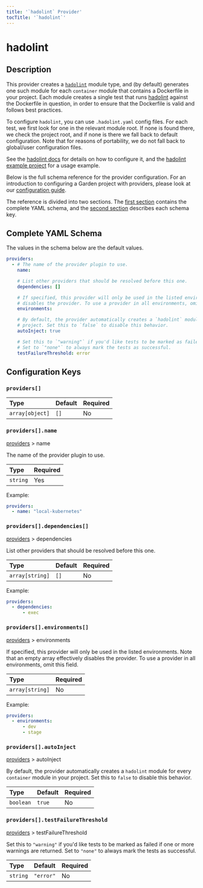 ```yaml
---
title: '`hadolint` Provider'
tocTitle: '`hadolint`'
---
```


# hadolint

## Description

This provider creates a [`hadolint`](https://docs.garden.io/reference/module-types/hadolint) module type, and \(by default\) generates one such module for each `container` module that contains a Dockerfile in your project. Each module creates a single test that runs [hadolint](https://github.com/hadolint/hadolint) against the Dockerfile in question, in order to ensure that the Dockerfile is valid and follows best practices.

To configure `hadolint`, you can use `.hadolint.yaml` config files. For each test, we first look for one in the relevant module root. If none is found there, we check the project root, and if none is there we fall back to default configuration. Note that for reasons of portability, we do not fall back to global/user configuration files.

See the [hadolint docs](https://github.com/hadolint/hadolint#configure) for details on how to configure it, and the [hadolint example project](https://github.com/garden-io/garden/tree/0.12.15/examples/hadolint) for a usage example.

Below is the full schema reference for the provider configuration. For an introduction to configuring a Garden project with providers, please look at our [configuration guide](../../using-garden/configuration-overview.md).

The reference is divided into two sections. The [first section](hadolint.md#complete-yaml-schema) contains the complete YAML schema, and the [second section](hadolint.md#configuration-keys) describes each schema key.

## Complete YAML Schema

The values in the schema below are the default values.

```yaml
providers:
  - # The name of the provider plugin to use.
    name:

    # List other providers that should be resolved before this one.
    dependencies: []

    # If specified, this provider will only be used in the listed environments. Note that an empty array effectively
    # disables the provider. To use a provider in all environments, omit this field.
    environments:

    # By default, the provider automatically creates a `hadolint` module for every `container` module in your
    # project. Set this to `false` to disable this behavior.
    autoInject: true

    # Set this to `"warning"` if you'd like tests to be marked as failed if one or more warnings are returned.
    # Set to `"none"` to always mark the tests as successful.
    testFailureThreshold: error
```

## Configuration Keys

### `providers[]`

| Type | Default | Required |
| :--- | :--- | :--- |
| `array[object]` | `[]` | No |

### `providers[].name`

[providers](hadolint.md#providers) &gt; name

The name of the provider plugin to use.

| Type | Required |
| :--- | :--- |
| `string` | Yes |

Example:

```yaml
providers:
  - name: "local-kubernetes"
```

### `providers[].dependencies[]`

[providers](hadolint.md#providers) &gt; dependencies

List other providers that should be resolved before this one.

| Type | Default | Required |
| :--- | :--- | :--- |
| `array[string]` | `[]` | No |

Example:

```yaml
providers:
  - dependencies:
      - exec
```

### `providers[].environments[]`

[providers](hadolint.md#providers) &gt; environments

If specified, this provider will only be used in the listed environments. Note that an empty array effectively disables the provider. To use a provider in all environments, omit this field.

| Type | Required |
| :--- | :--- |
| `array[string]` | No |

Example:

```yaml
providers:
  - environments:
      - dev
      - stage
```

### `providers[].autoInject`

[providers](hadolint.md#providers) &gt; autoInject

By default, the provider automatically creates a `hadolint` module for every `container` module in your project. Set this to `false` to disable this behavior.

| Type | Default | Required |
| :--- | :--- | :--- |
| `boolean` | `true` | No |

### `providers[].testFailureThreshold`

[providers](hadolint.md#providers) &gt; testFailureThreshold

Set this to `"warning"` if you'd like tests to be marked as failed if one or more warnings are returned. Set to `"none"` to always mark the tests as successful.

| Type | Default | Required |
| :--- | :--- | :--- |
| `string` | `"error"` | No |

